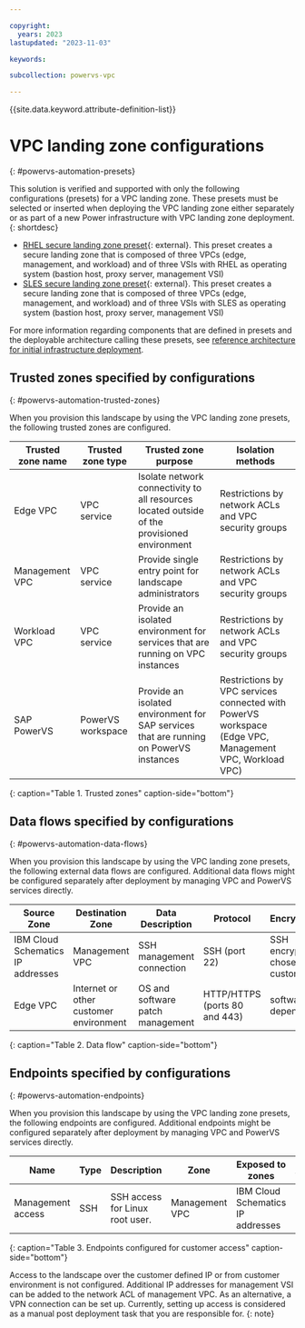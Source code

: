 ```yaml
---

copyright:
  years: 2023
lastupdated: "2023-11-03"

keywords:

subcollection: powervs-vpc

---
```


{{site.data.keyword.attribute-definition-list}}

# VPC landing zone configurations
{: #powervs-automation-presets}

This solution is verified and supported with only the following configurations (presets) for a VPC landing zone. These presets must be selected or inserted when deploying the VPC landing zone either separately or as part of a new Power infrastructure with VPC landing zone deployment.
{: shortdesc}

- [RHEL secure landing zone preset](https://github.com/terraform-ibm-modules/terraform-ibm-powervs-infrastructure/blob/main/modules/powervs-vpc-landing-zone/presets/3vpc.preset.json.tftpl){: external}. This preset creates a secure landing zone that is composed of three VPCs (edge, management, and workload) and of three VSIs with RHEL as operating system (bastion host, proxy server, management VSI)
- [SLES secure landing zone preset](https://github.com/terraform-ibm-modules/terraform-ibm-powervs-infrastructure/blob/main/modules/powervs-vpc-landing-zone/presets/3vpc.preset.json.tftpl){: external}. This preset creates a secure landing zone that is composed of three VPCs (edge, management, and workload) and of three VSIs with SLES as operating system (bastion host, proxy server, management VSI)

For more information regarding components that are defined in presets and the deployable architecture calling these presets, see [reference architecture for initial infrastructure deployment](/docs/powervs-vpc?topic=powervs-vpc-deploy-arch-ibm-pvs-inf-full-stack).

## Trusted zones specified by configurations
{: #powervs-automation-trusted-zones}

When you provision this landscape by using the VPC landing zone presets, the following trusted zones are configured. 

| Trusted zone name | Trusted zone type | Trusted zone purpose | Isolation methods |
| ----------------- | ----------------- | -------------------- | ----------------- |
| Edge VPC | VPC service | Isolate network connectivity to all resources located outside of the provisioned environment | Restrictions by network ACLs and VPC security groups |
| Management VPC | VPC service | Provide single entry point for landscape administrators | Restrictions by network ACLs and VPC security groups |
| Workload VPC | VPC service | Provide an isolated environment for services that are running on VPC instances | Restrictions by network ACLs and VPC security groups |
| SAP PowerVS | PowerVS workspace | Provide an isolated environment for SAP services that are running on PowerVS instances | Restrictions by VPC services connected with PowerVS workspace (Edge VPC, Management VPC, Workload VPC) |
{: caption="Table 1. Trusted zones" caption-side="bottom"}

## Data flows specified by configurations
{: #powervs-automation-data-flows}

When you provision this landscape by using the VPC landing zone presets, the following external data flows are configured. Additional data flows might be configured separately after deployment by managing VPC and PowerVS services directly.

| Source Zone | Destination Zone | Data Description | Protocol | Encryption | Authentication method | Direction |
| ----------- | ---------------- | ---------------- | -------- | ---------- | --------------------- | --------- |
| IBM Cloud Schematics IP addresses | Management VPC | SSH management connection | SSH (port 22) | SSH encryption chosen by customer | private/public SSH key | customer-sensitive | Outgoing |
| Edge VPC | Internet or other customer environment | OS and software patch management | HTTP/HTTPS (ports 80 and 443) | software dependent | software dependent | not customer-sensitive | Outgoing |
{: caption="Table 2. Data flow" caption-side="bottom"}

## Endpoints specified by configurations
{: #powervs-automation-endpoints}

When you provision this landscape by using the VPC landing zone presets, the following endpoints are configured. Additional endpoints might be configured separately after deployment by managing VPC and PowerVS services directly.

| Name              | Type | Description                     | Zone            | Exposed to zones                  | Authentication            |
| ----------------- | ---- | ------------------------------- | --------------- | --------------------------------- | ------------------------- |
| Management access | SSH  | SSH access for Linux root user. | Management VPC  | IBM Cloud Schematics IP addresses | Customer provided SSH key |
{: caption="Table 3. Endpoints configured for customer access" caption-side="bottom"}

Access to the landscape over the customer defined IP or from customer environment is not configured. Additional IP addresses for management VSI can be added to the network ACL of management VPC. As an alternative, a VPN connection can be set up. Currently, setting up access is considered as a manual post deployment task that you are responsible for.
{: note}
